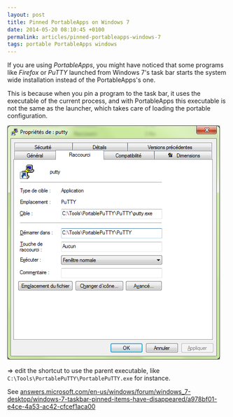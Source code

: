 ```yaml
---
layout: post
title: Pinned PortableApps on Windows 7
date: 2014-05-20 08:10:45 +0100
permalink: articles/pinned-portableapps-windows-7
tags: portable PortableApps windows
---
```

If you are using _PortableApps_, you might have noticed that some programs like _Firefox_ or _PuTTY_ launched from Windows 7's task bar starts the system wide installation instead of the PortableApps's one.

This is because when you pin a program to the task bar, it uses the executable of the current process, and with PortableApps this executable is not the same as the launcher, which takes care of loading the portable configuration.

![Putty shortcut](/assets/blog/win7_taskbar_pinned_putty.png)

=> edit the shortcut to use the parent executable, like `C:\Tools\PortablePuTTY\PortablePuTTY.exe` for instance.

See [answers.microsoft.com/en-us/windows/forum/windows_7-desktop/windows-7-taskbar-pinned-items-have-disappeared/a978bf01-e4ce-4a53-ac42-cfcef1aca00](http://answers.microsoft.com/en-us/windows/forum/windows_7-desktop/windows-7-taskbar-pinned-items-have-disappeared/a978bf01-e4ce-4a53-ac42-cfcef1aca00)
